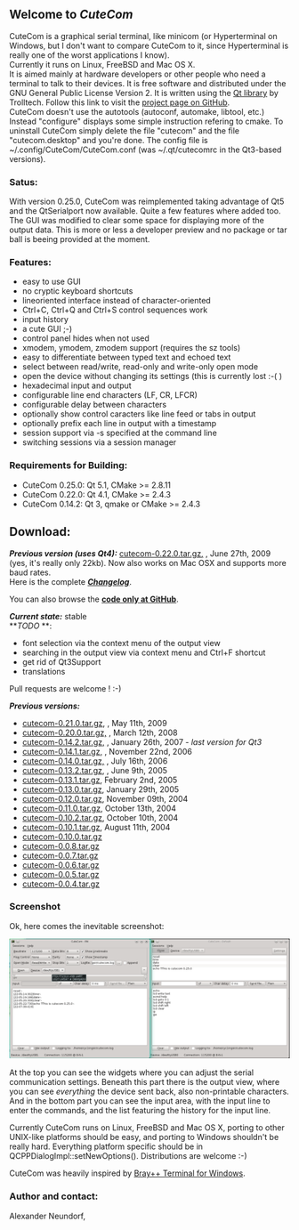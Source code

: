 ## Welcome to _CuteCom_

CuteCom is a graphical serial terminal, like minicom (or Hyperterminal on Windows, but I don't want to compare CuteCom to it, since Hyperterminal is really one of the worst applications I know).  
Currently it runs on Linux, FreeBSD and Mac OS X.  
It is aimed mainly at hardware developers or other people who need a terminal to talk to their devices. It is free software and distributed under the GNU General Public License Version 2. It is written using the [Qt library](http://www.qt.io/) by Trolltech. Follow this link to visit the [project page on GitHub](https://github.com/neundorf/CuteCom).  
CuteCom doesn't use the autotools (autoconf, automake, libtool, etc.) Instead "configure" displays some simple instruction refering to cmake. To uninstall CuteCom simply delete the file "cutecom" and the file "cutecom.desktop" and you're done. The config file is ~/.config/CuteCom/CuteCom.conf (was ~/.qt/cutecomrc in the Qt3-based versions).

### Satus:

With version 0.25.0, CuteCom was reimplemented taking advantage of Qt5 and the QtSerialport now available.
Quite a few features where added too. The GUI was modified to clear some space for displaying more of the output data.
This is more or less a developer preview and no package or tar ball is beeing provided at the moment.

### Features:

*   easy to use GUI
*   no cryptic keyboard shortcuts
*   lineoriented interface instead of character-oriented
*   Ctrl+C, Ctrl+Q and Ctrl+S control sequences work
*   input history
*   a cute GUI ;-)
*   control panel hides when not used 
*   xmodem, ymodem, zmodem support (requires the sz tools)
*   easy to differentiate between typed text and echoed text
*   select between read/write, read-only and write-only open mode
*   open the device without changing its settings (this is currently lost :-( )
*   hexadecimal input and output
*   configurable line end characters (LF, CR, LFCR)
*   configurable delay between characters
*   optionally show control caracters like line feed or tabs in output
*   optionally prefix each line in output with a timestamp
*   session support via -s <session name> specified at the command line
*   switching sessions via a session manager

### Requirements for Building:

*   CuteCom 0.25.0: Qt 5.1, CMake >= 2.8.11
*   CuteCom 0.22.0: Qt 4.1, CMake >= 2.4.3
*   CuteCom 0.14.2: Qt 3, qmake or CMake >= 2.4.3

## Download:

**_Previous version (uses Qt4):_** [cutecom-0.22.0.tar.gz,](http://cutecom.sourceforge.net/cutecom-0.22.0.tar.gz) , June 27th, 2009  
(yes, it's really only 22kb). Now also works on Mac OSX and supports more baud rates.  
Here is the complete [**_Changelog_**](Changelog).  

You can also browse the **[code only at GitHub](https://github.com/neundorf/CuteCom)**.  

**_Current state:_** stable  
**_TODO_ **:

*   font selection via the context menu of the output view
*   searching in the output view via context menu and Ctrl+F shortcut
*   get rid of Qt3Support
*   translations  

Pull requests are welcome ! :-)  

**_Previous versions:_**

*   [cutecom-0.21.0.tar.gz,](http://cutecom.sourceforge.net/cutecom-0.22.0.tar.gz) , May 11th, 2009
*   [cutecom-0.20.0.tar.gz,](http://cutecom.sourceforge.net/cutecom-0.21.0.tar.gz) , March 12th, 2008
*   [cutecom-0.14.2.tar.gz,](http://cutecom.sourceforge.net/cutecom-0.14.2.tar.gz) , January 26th, 2007 - _last version for Qt3_
*   [cutecom-0.14.1.tar.gz,](http://cutecom.sourceforge.net/cutecom-0.14.1.tar.gz) , November 22nd, 2006
*   [cutecom-0.14.0.tar.gz,](http://cutecom.sourceforge.net/cutecom-0.14.0.tar.gz) , July 16th, 2006
*   [cutecom-0.13.2.tar.gz,](http://cutecom.sourceforge.net/cutecom-0.13.2.tar.gz) , June 9th, 2005
*   [cutecom-0.13.1.tar.gz](http://cutecom.sourceforge.net/cutecom-0.13.1.tar.gz), February 2nd, 2005
*   [cutecom-0.13.0.tar.gz](http://cutecom.sourceforge.net/cutecom-0.13.0.tar.gz), January 29th, 2005
*   [cutecom-0.12.0.tar.gz](http://cutecom.sourceforge.net/cutecom-0.12.0.tar.gz), November 09th, 2004
*   [cutecom-0.11.0.tar.gz](http://cutecom.sourceforge.net/cutecom-0.11.0.tar.gz), October 13th, 2004
*   [cutecom-0.10.2.tar.gz](http://cutecom.sourceforge.net/cutecom-0.10.2.tar.gz), October 10th, 2004
*   [cutecom-0.10.1.tar.gz](http://cutecom.sourceforge.net/cutecom-0.10.1.tar.gz), August 11th, 2004
*   [cutecom-0.10.0.tar.gz](http://cutecom.sourceforge.net/cutecom-0.10.0.tar.gz)
*   [cutecom-0.0.8.tar.gz](http://cutecom.sourceforge.net/cutecom-0.0.8.tar.gz)
*   [cutecom-0.0.7.tar.gz](http://cutecom.sourceforge.net/cutecom-0.0.7.tar.gz)
*   [cutecom-0.0.6.tar.gz](http://cutecom.sourceforge.net/cutecom-0.0.6.tar.gz)
*   [cutecom-0.0.5.tar.gz](http://cutecom.sourceforge.net/cutecom-0.0.5.tar.gz)
*   [cutecom-0.0.4.tar.gz](http://cutecom.sourceforge.net/cutecom-0.0.4.tar.gz)

### Screenshot

Ok, here comes the inevitable screenshot:  

![](cutecom.png)  

At the top you can see the widgets where you can adjust the serial communication settings. Beneath this part there is the output view, where you can see _everything_ the device sent back, also non-printable characters. And in the bottom part you can see the input area, with the input line to enter the commands, and the list featuring the history for the input line.

Currently CuteCom runs on Linux, FreeBSD and Mac OS X, porting to other UNIX-like platforms should be easy, and porting to Windows shouldn't be really hard. Everything platform specific should be in QCPPDialogImpl::setNewOptions(). Distributions are welcome :-)

CuteCom was heavily inspired by [Bray++ Terminal for Windows](https://sites.google.com/site/terminalbpp/).

### Author and contact:

Alexander Neundorf, <neundorf at kde dot org>

